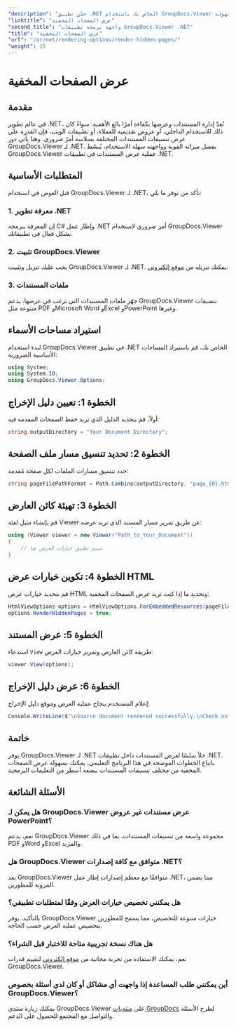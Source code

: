 ```yaml
---
"description": "حسّن تطبيق .NET الخاص بك باستخدام GroupDocs.Viewer لعرض مستندات سلس. اتبع دليلنا خطوة بخطوة لعرض الصفحات المخفية بسهولة."
"linktitle": "عرض الصفحات المخفية"
"second_title": "واجهة برمجة تطبيقات GroupDocs.Viewer .NET"
"title": "عرض الصفحات المخفية"
"url": "/ar/net/rendering-options/render-hidden-pages/"
"weight": 15
---
```


# عرض الصفحات المخفية

## مقدمة
في عالم تطوير .NET، تُعدّ إدارة المستندات وعرضها بكفاءة أمرًا بالغ الأهمية. سواءً كان ذلك للاستخدام الداخلي، أو عروض تقديمية للعملاء، أو تطبيقات الويب، فإن القدرة على عرض تنسيقات المستندات المختلفة بسلاسة أمرٌ ضروري. وهنا يأتي دور GroupDocs.Viewer لـ .NET. بفضل ميزاته القوية وواجهته سهلة الاستخدام، يُبسّط GroupDocs.Viewer عملية عرض المستندات في تطبيقات .NET.
## المتطلبات الأساسية
قبل الغوص في استخدام GroupDocs.Viewer لـ .NET، تأكد من توفر ما يلي:
### 1. معرفة تطوير .NET
إن المعرفة ببرمجة C# وإطار عمل .NET أمر ضروري لاستخدام GroupDocs.Viewer بشكل فعال في تطبيقاتك.
### 2. تثبيت GroupDocs.Viewer
يجب عليك تنزيل وتثبيت GroupDocs.Viewer لـ .NET. يمكنك تنزيله من [موقع إلكتروني](https://releases.groupdocs.com/viewer/net/).
### 3. ملفات المستندات
جهّز ملفات المستندات التي ترغب في عرضها. يدعم GroupDocs.Viewer تنسيقات متنوعة مثل PDF وMicrosoft Word وExcel وPowerPoint وغيرها.

## استيراد مساحات الأسماء
لبدء استخدام GroupDocs.Viewer في تطبيق .NET الخاص بك، قم باستيراد المساحات الأساسية الضرورية:
```csharp
using System;
using System.IO;
using GroupDocs.Viewer.Options;
```
## الخطوة 1: تعيين دليل الإخراج
أولاً، قم بتحديد الدليل الذي تريد حفظ الصفحات المقدمة فيه:
```csharp
string outputDirectory = "Your Document Directory";
```
## الخطوة 2: تحديد تنسيق مسار ملف الصفحة
حدد تنسيق مسارات الملفات لكل صفحة مُقدمة:
```csharp
string pageFilePathFormat = Path.Combine(outputDirectory, "page_{0}.html");
```
## الخطوة 3: تهيئة كائن العارض
قم بإنشاء مثيل لفئة Viewer عن طريق تمرير مسار المستند الذي تريد عرضه:
```csharp
using (Viewer viewer = new Viewer("Path_to_Your_Document"))
{
    // سيتم تطبيق خيارات العرض هنا
}
```
## الخطوة 4: تكوين خيارات عرض HTML
قم بتحديد خيارات عرض HTML وتحديد ما إذا كنت تريد عرض الصفحات المخفية:
```csharp
HtmlViewOptions options = HtmlViewOptions.ForEmbeddedResources(pageFilePathFormat);
options.RenderHiddenPages = true;
```
## الخطوة 5: عرض المستند
استدعاء `View` طريقة كائن العارض وتمرير خيارات العرض:
```csharp
viewer.View(options);
```
## الخطوة 6: عرض دليل الإخراج
إعلام المستخدم بنجاح عملية العرض وموقع دليل الإخراج:
```csharp
Console.WriteLine($"\nSource document rendered successfully.\nCheck output in {outputDirectory}.");
```

## خاتمة
يوفر GroupDocs.Viewer لـ .NET حلاً سلسًا لعرض المستندات داخل تطبيقات .NET. باتباع الخطوات الموضحة في هذا البرنامج التعليمي، يمكنك بسهولة عرض الصفحات المخفية من مختلف تنسيقات المستندات ببضعة أسطر من التعليمات البرمجية.
## الأسئلة الشائعة
### هل يمكن لـ GroupDocs.Viewer عرض مستندات غير عروض PowerPoint؟
نعم، يدعم GroupDocs.Viewer مجموعة واسعة من تنسيقات المستندات، بما في ذلك PDF وWord وExcel والمزيد.
### هل GroupDocs.Viewer متوافق مع كافة إصدارات .NET؟
يعد GroupDocs.Viewer متوافقًا مع معظم إصدارات إطار عمل .NET، مما يضمن المرونة للمطورين.
### هل يمكنني تخصيص خيارات العرض وفقًا لمتطلبات تطبيقي؟
بالتأكيد، يوفر GroupDocs.Viewer خيارات متنوعة للتخصيص، مما يسمح للمطورين بتخصيص عملية العرض حسب الحاجة.
### هل هناك نسخة تجريبية متاحة للاختبار قبل الشراء؟
نعم، يمكنك الاستفادة من تجربة مجانية من [موقع إلكتروني](https://releases.groupdocs.com/) لتقييم قدرات GroupDocs.Viewer.
### أين يمكنني طلب المساعدة إذا واجهت أي مشاكل أو كان لدي أسئلة بخصوص GroupDocs.Viewer؟
يمكنك زيارة منتدى GroupDocs.Viewer على [منتديات GroupDocs](https://forum.groupdocs.com/c/viewer/9) لطرح الأسئلة والتواصل مع المجتمع للحصول على الدعم.